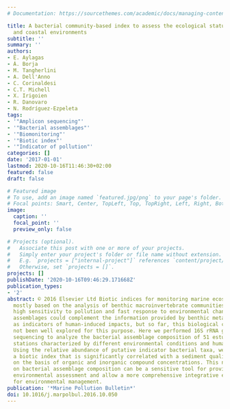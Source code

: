 ```yaml
---
# Documentation: https://sourcethemes.com/academic/docs/managing-content/

title: A bacterial community-based index to assess the ecological status of estuarine
  and coastal environments
subtitle: ''
summary: ''
authors:
- E. Aylagas
- Á. Borja
- M. Tangherlini
- A. Dell'Anno
- C. Corinaldesi
- C.T. Michell
- X. Irigoien
- R. Danovaro
- N. Rodríguez-Ezpeleta
tags:
- '"Amplicon sequencing"'
- '"Bacterial assemblages"'
- '"Biomonitoring"'
- '"Biotic index"'
- '"Indicator of pollution"'
categories: []
date: '2017-01-01'
lastmod: 2020-10-16T11:46:30+02:00
featured: false
draft: false

# Featured image
# To use, add an image named `featured.jpg/png` to your page's folder.
# Focal points: Smart, Center, TopLeft, Top, TopRight, Left, Right, BottomLeft, Bottom, BottomRight.
image:
  caption: ''
  focal_point: ''
  preview_only: false

# Projects (optional).
#   Associate this post with one or more of your projects.
#   Simply enter your project's folder or file name without extension.
#   E.g. `projects = ["internal-project"]` references `content/project/deep-learning/index.md`.
#   Otherwise, set `projects = []`.
projects: []
publishDate: '2020-10-16T09:46:29.171668Z'
publication_types:
- '2'
abstract: © 2016 Elsevier Ltd Biotic indices for monitoring marine ecosystems are
  mostly based on the analysis of benthic macroinvertebrate communities. Due to their
  high sensitivity to pollution and fast response to environmental changes, bacterial
  assemblages could complement the information provided by benthic metazoan communities
  as indicators of human-induced impacts, but so far, this biological component has
  not been well explored for this purpose. Here we performed 16S rRNA gene amplicon
  sequencing to analyze the bacterial assemblage composition of 51 estuarine and coastal
  stations characterized by different environmental conditions and human-derived pressures.
  Using the relative abundance of putative indicator bacterial taxa, we developed
  a biotic index that is significantly correlated with a sediment quality index calculated
  on the basis of organic and inorganic compound concentrations. This new index based
  on bacterial assemblage composition can be a sensitive tool for providing a fast
  environmental assessment and allow a more comprehensive integrative ecosystem approach
  for environmental management.
publication: '*Marine Pollution Bulletin*'
doi: 10.1016/j.marpolbul.2016.10.050
---
```

